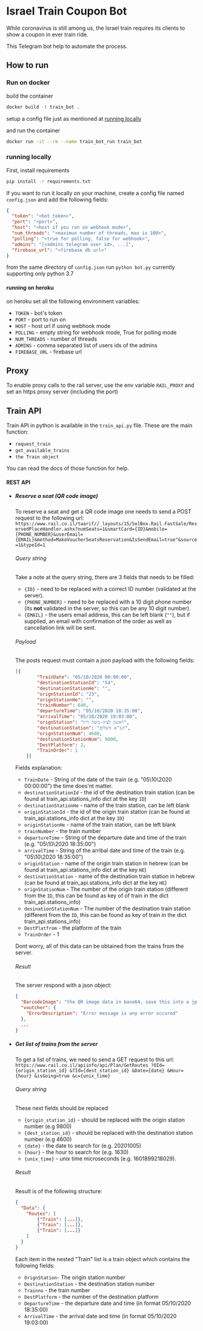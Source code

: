 # Israel Train Coupon Bot
While coronavirus is still among us, the Israel train requires its clients to show a coupon in ever train ride.

This Telegram bot help to automate the process.

## How to run
### Run on docker
build the container
```bash
docker build -t train_bot .
```
setup a config file just as mentioned at [running locally](#running-locally)

and run the container
```bash
docker run -it --rm --name train_bot_run train_bot
```



### running locally
First, install requirements
```bash
pip install -r requirements.txt
```

If you want to run it locally on your machine, create a config file named `config.json` and add the following fields:
```json
{
  "token": "<bot token>",
  "port": "<port>",
  "host": "<host if you run on webhook mode>",
  "num_threads": "<maximun number of threads, max is 100>",
  "polling": "<true for polling, false for webhook>",
  "admins": "[<admins telegram user id>, ...]",
  "firebase_url": "<firebase db url>"
}
```

from the same directory of `config.json` run `python bot.py` currently supporting only python 3.7

#### running on heroku
on heroku set all the following environment variables:
* `TOKEN` - bot's token
* `PORT` - port to run on
* `HOST` - host url if using webhook mode
* `POLLING` - empty string for webhook mode, True for polling mode
* `NUM_THREADS` - number of threads
* `ADMINS` - comma separated list of users ids of the admins
* `FIREBASE_URL` - firebase url


## Proxy
To enable proxy calls to the rail server, use the env variable `RAIL_PROXY` and set an https proxy server (including 
the port)

## Train API
Train API in python is available in the `train_api.py` file. These are the main function:
* `request_train`
* `get_available_trains`
* `the Train object`

You can read the docs of those function for help.

#### REST API
* ##### Reserve a seat (QR code image)
    To reserve a seat and get a QR code image one needs to send a POST request to the following url:
    `https://www.rail.co.il/taarif//_layouts/15/SolBox.Rail.FastSale/ReservedPlaceHandler.ashx?numSeats=1&smartCard={ID}&mobile={PHONE_NUMBER}&userEmail={EMAIL}&method=MakeVoucherSeatsReservation&IsSendEmail=true"&source=1&typeId=1`
    ###### Query string
    Take a note at the query string, there are 3 fields that needs to be filled:
    * `{ID}` - need to be replaced with a correct ID number (validated at the server).
    * `{PHONE_NUMBER}` - need to be replaced with a 10 digit phone number (its **not** validated in the server, so this can
     be any 10 digit number).
    * `{EMAIL}` - the users email address, this can be left blank (`""`), but if supplied, an email with confirmation of 
    the order as well as cancellation link will be sent.

    ###### Payload
    The posts request must contain a json payload with the following fields:
    ```json
    [{
            "TrainDate": "05/10/2020 00:00:00",
            "destinationStationId": "54",
            "destinationStationHe": "",
            "orignStationId": "23",
            "orignStationHe": "",
            "trainNumber": 640,
            "departureTime": "05/10/2020 18:35:00",
            "arrivalTime": "05/10/2020 19:03:00",
            "orignStation": "ראשון לציון-משה דיין",
            "destinationStation": "ת\"א השלום",
            "orignStationNum": 4600,
            "destinationStationNum": 9800,
            "DestPlatform": 2,
            "TrainOrder": 1
        }]
    ```
    Fields explanation:
    * `TrainDate` - String of the date of the train (e.g. "05\10\2020 00:00:00") the time does'nt matter.
    * `destinationStationId` - the id of the destination train station (can be found at train_api.stations_info dict at the 
    key `ID`)
    * `destinationStationHe` - name of the train station, can be left blank
    * `originStationId` - the id of the origin train station (can be found at train_api.stations_info dict at the key `ID`)
    * `originStationHe` - name of the train station, can be left blank
    * `trainNumber` - the train number
    * `departureTime` - String of the departure date and time of the train (e.g. "05\10\2020 18:35:00")
    * `arrivalTime` - String of the arribal date and time of the train (e.g. "05\10\2020 18:35:00")
    * `originStation` - name of the origin train station in hebrew (can be found at train_api.stations_info dict at the key 
    `HE`)
    * `destinationStation` - name of the destination train station in hebrew (can be found at train_api.stations_info dict
     at the key `HE`)
     * `orignStationNum` - The number of the origin train station (different from the `ID`, this can be found as key of 
     of train in the dict train_api.stations_info)
     * `desinationStationNum` - The number of the destination train station (different from the `ID`, this can be found 
     as key of train in the dict train_api.stations_info)
     * `DestPlatfrom` - the platform of the train
     * `TrainOrder` - 1
     
    Dont worry, all of this data can be obtained from the trains from the server.

    ###### Result
    The server respond with a json object:
    ```json
    {
      "BarcodeImage": "the QR image data in base64, save this into a jpeg",
      "voutcher": {
        "ErrorDescription": "Error message is any error occured"
      },
      ...
    }
    ```
    
    
    

* ##### Get list of trains from the server
    To get a list of trains, we need to send a GET request to this url:
    `https://www.rail.co.il/apiinfo/api/Plan/GetRoutes
           ?OId={origin_station_id}
           &TId={dest_station_id}
           &Date={date}
           &Hour={hour}
           &isGoing=true
           &c={unix_time}`
    
    ###### Query string
    These next fields should be replaced
    * `{origin_station_id}` - should be replaced with the origin station number (e.g 9800)
    * `{dest_station_id}` - should be replaced with the destination station number (e.g 4600)
    * `{date}` - the date to search for (e.g. 20201005)
    * `{hour}` - the hour to search for (e.g. 1630)
    * `{unix_time}` - unix time microseconds (e.g. 1601899218029).
    
    ###### Result
    Result is of the following structure:
    ```json
    {
      "Data": {
        "Routes": [
            {"Train": [...]},
            {"Train": [...]},
            {"Train": [...]}
        ]
      }  
    }
    ```
    Each item in the nested "Train" list is a train object which contains the following fields:
    * `OrignStation`- The origin station number
    * `DestinationStation` - the destination station number
    * `Trainno` - the train number
    * `DestPlatform` - the number of the destination platform
    * `DepartureTime` - the departure date and time (in format 05/10/2020 18:35:00)
    * `ArrivalTime` - the arrival date and time (in format 05/10/2020 19:03:00)
    

